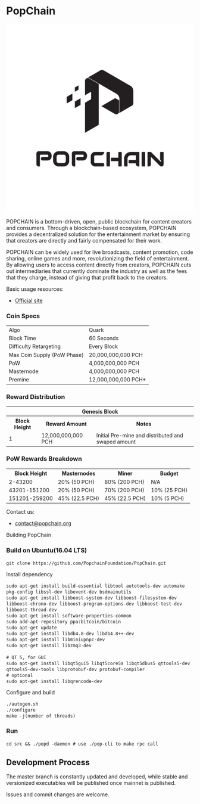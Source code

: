 # PopChain
![](./doc/img/logo.jpg)

POPCHAIN is a bottom-driven, open, public blockchain for content creators and consumers. Through a blockchain-based ecosystem, POPCHAIN provides a decentralized solution for the entertainment market by ensuring that creators are directly and fairly compensated for their work. 

POPCHAIN can be widely used for live broadcasts, content promotion, code sharing, online games and more, revolutionizing the field of entertainment. By allowing users to access content directly from creators, POPCHAIN cuts out intermediaries that currently dominate the industry as well as the fees that they charge, instead of giving that profit back to the creators.

Basic usage resources:

* [Official site](http://www.popchain.co/)


### Coin Specs
<table>
<tr><td>Algo</td><td>Quark</td></tr>
<tr><td>Block Time</td><td>60 Seconds</td></tr>
<tr><td>Difficulty Retargeting</td><td>Every Block</td></tr>
<tr><td>Max Coin Supply (PoW Phase)</td><td>20,000,000,000 PCH</td></tr>
<tr><td>PoW</td><td>4,000,000,000 PCH</td></tr>
<tr><td>Masternode</td><td>4,000,000,000 PCH</td></tr>
<tr><td>Premine</td><td>12,000,000,000 PCH*</td></tr>
</table>

### Reward Distribution

<table>
<th colspan=4>Genesis Block</th>
<tr><th>Block Height</th><th>Reward Amount</th><th>Notes</th></tr>
<tr><td>1</td><td>12,000,000,000 PCH</td><td>Initial Pre-mine and distributed and swaped amount</td></tr>
</table>

### PoW Rewards Breakdown

<table>
<th>Block Height</th><th>Masternodes</th><th>Miner</th><th>Budget</th>
<tr><td>2-43200</td><td>20% (50 PCH)</td><td>80% (200 PCH)</td><td>N/A</td></tr>
<tr><td>43201-151200</td><td>20% (50 PCH)</td><td>70% (200 PCH)</td><td>10% (25 PCH)</td></tr>
<tr><td>151201-259200</td><td>45% (22.5 PCH)</td><td>45% (22.5 PCH)</td><td>10% (5 PCH)</td></tr>
</table>

Contact us:

* contact@popchain.org


Building PopChain
### Build on Ubuntu(16.04 LTS)

    git clone https://github.com/PopchainFoundation/PopChain.git

Install dependency

    sudo apt-get install build-essential libtool autotools-dev automake pkg-config libssl-dev libevent-dev bsdmainutils
    sudo apt-get install libboost-system-dev libboost-filesystem-dev libboost-chrono-dev libboost-program-options-dev libboost-test-dev libboost-thread-dev
    sudo apt-get install software-properties-common
    sudo add-apt-repository ppa:bitcoin/bitcoin
    sudo apt-get update
    sudo apt-get install libdb4.8-dev libdb4.8++-dev
    sudo apt-get install libminiupnpc-dev
    sudo apt-get install libzmq3-dev

    # QT 5, for GUI
    sudo apt-get install libqt5gui5 libqt5core5a libqt5dbus5 qttools5-dev qttools5-dev-tools libprotobuf-dev protobuf-compiler    
    # optional
    sudo apt-get install libqrencode-dev

Configure and build

    ./autogen.sh
    ./configure
    make -j(number of threads)

### Run

    cd src && ./popd -daemon # use ./pop-cli to make rpc call

Development Process
-------------------

The master branch is constantly updated and developed, while stable
and versionized executables will be published once mainnet is published.

Issues and commit changes are welcome.
